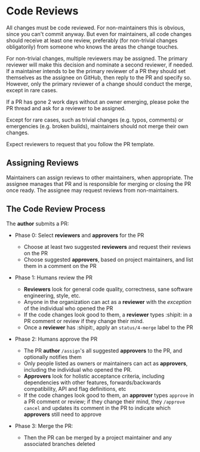 # Code Reviews

All changes must be code reviewed. For non-maintainers this is obvious, since you can't commit anyway. But even for maintainers, all code changes should receive at least one review, preferably (for non-trivial changes obligatorily) from someone who knows the areas the change touches.

For non-trivial changes, multiple reviewers may be assigned. The primary reviewer will make this decision and nominate a second reviewer, if needed. If a maintainer intends to be the primary reviewer of a PR they should set themselves as the assignee on GitHub, then reply to the PR and specify so. However, only the primary reviewer of a change should conduct the merge, except in rare cases.

If a PR has gone 2 work days without an owner emerging, please poke the PR thread and ask for a reviewer to be assigned.

Except for rare cases, such as trivial changes (e.g. typos, comments) or emergencies (e.g. broken builds), maintainers should not merge their own changes.

Expect reviewers to request that you follow the PR template.

## Assigning Reviews

Maintainers can assign reviews to other maintainers, when appropriate. The assignee manages that PR and is responsible for merging or closing the PR once ready. The assignee may request reviews from non-maintainers.

## The Code Review Process

The **author** submits a PR:

- Phase 0: Select **reviewers** and **approvers** for the PR
  - Choose at least two suggested **reviewers** and request their reviews on the PR
  - Choose suggested **approvers**, based on project maintainers, and list them in a comment on the PR

- Phase 1: Humans review the PR
  - **Reviewers** look for general code quality, correctness, sane software engineering, style, etc.
  - Anyone in the organization can act as a **reviewer** with the _exception_ of the individual who opened the PR
  - If the code changes look good to them, a **reviewer** types :shipit: in a PR comment or review if they change their mind.
  - Once a **reviewer** has :shipit:, apply an `status/4-merge` label to the PR

- Phase 2: Humans approve the PR
  - The PR **author** `/assign`'s all suggested **approvers** to the PR, and optionally notifies them
  - Only people listed as owners or maintainers can act as **approvers**, including the individual who opened the PR.
  - **Approvers** look for holistic acceptance criteria, including dependencies with other features, forwards/backwards compatibility, API and flag definitions, etc
  - If the code changes look good to them, an **approver** types `approve` in a PR comment or review; if they change their mind, they `/approve cancel` and updates its comment in the PR to indicate which **approvers** still need to approve
  
- Phase 3: Merge the PR:
  - Then the PR can be merged by a project maintainer and any associated branches deleted
